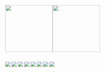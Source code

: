 <!-- ### Hi,I'm ReturnTmp! 👋 -->


<div style="display:flex; flex-direction:row;">
    <a href="https://github.com/ReturnTmp/github-readme-stats">
        <img align="center" style="height: 150px" src="https://github-readme-stats-three-nu-43.vercel.app/api/top-langs/?username=ReturnTmp&layout=compact" />
    </a>
    <a href="https://github.com/ReturnTmp/github-readme-stats">
        <img align="center" style="height: 150px" src="https://github-readme-stats-three-nu-43.vercel.app/api?username=ReturnTmp&show_icons=false&theme=vue" />
    </a>
</div>
<br />

[![](https://img.shields.io/badge/-Github-white?logo=github&logoColor=181717&style=for-the-badge&labelColor=dddddd&color=777777)](https://github.com/ReturnTmp)
[![](https://img.shields.io/badge/-Gitee-white?logo=gitee&logoColor=C71D23&style=for-the-badge&labelColor=dddddd&color=777777)](https://gitee.com/cheng-guanghao)
[![](https://img.shields.io/badge/-CSDN-white?logo=blogger&logoColor=fc5531&style=for-the-badge&labelColor=dddddd&color=777777)](https://blog.csdn.net/m0_63748493)
[![](https://img.shields.io/badge/-阿里云社区-white?logo=alibabacloud&logoColor=FF6A00&style=for-the-badge&labelColor=dddddd&color=777777)](https://developer.aliyun.com/profile/expert/brvtpsgtyv3wy)
[![](https://img.shields.io/badge/-掘金-white?logo=bytedance&logoColor=3C8CFF&style=for-the-badge&labelColor=dddddd&color=777777)](https://juejin.cn/user/602973172145479)
[![](https://img.shields.io/badge/-知乎-white?logo=zhihu&logoColor=0084FF&style=for-the-badge&labelColor=dddddd&color=777777)](https://developer.aliyun.com/profile/expert/brvtpsgtyv3wy)
[![](https://img.shields.io/badge/-B站-white?logo=bilibili&logoColor=00A1D6&style=for-the-badge&labelColor=dddddd&color=777777)](https://space.bilibili.com/313482002)
[![](https://img.shields.io/badge/-InfoQ-white?logo=infoq&logoColor=2C6CAF&style=for-the-badge&labelColor=dddddd&color=777777)](https://developer.aliyun.com/profile/expert/brvtpsgtyv3wy)





